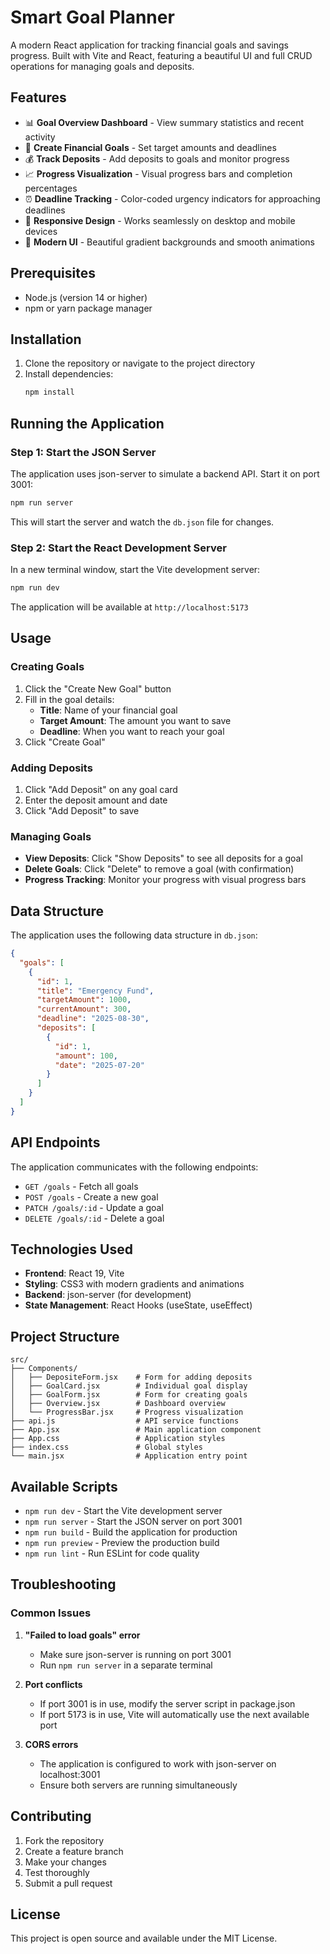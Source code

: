 # Smart Goal Planner

A modern React application for tracking financial goals and savings progress. Built with Vite and React, featuring a beautiful UI and full CRUD operations for managing goals and deposits.

## Features

- 📊 **Goal Overview Dashboard** - View summary statistics and recent activity
- 🎯 **Create Financial Goals** - Set target amounts and deadlines
- 💰 **Track Deposits** - Add deposits to goals and monitor progress
- 📈 **Progress Visualization** - Visual progress bars and completion percentages
- ⏰ **Deadline Tracking** - Color-coded urgency indicators for approaching deadlines
- 📱 **Responsive Design** - Works seamlessly on desktop and mobile devices
- 🎨 **Modern UI** - Beautiful gradient backgrounds and smooth animations

## Prerequisites

- Node.js (version 14 or higher)
- npm or yarn package manager

## Installation

1. Clone the repository or navigate to the project directory
2. Install dependencies:
   ```bash
   npm install
   ```

## Running the Application

### Step 1: Start the JSON Server
The application uses json-server to simulate a backend API. Start it on port 3001:

```bash
npm run server
```

This will start the server and watch the `db.json` file for changes.

### Step 2: Start the React Development Server
In a new terminal window, start the Vite development server:

```bash
npm run dev
```

The application will be available at `http://localhost:5173`

## Usage

### Creating Goals
1. Click the "Create New Goal" button
2. Fill in the goal details:
   - **Title**: Name of your financial goal
   - **Target Amount**: The amount you want to save
   - **Deadline**: When you want to reach your goal
3. Click "Create Goal"

### Adding Deposits
1. Click "Add Deposit" on any goal card
2. Enter the deposit amount and date
3. Click "Add Deposit" to save

### Managing Goals
- **View Deposits**: Click "Show Deposits" to see all deposits for a goal
- **Delete Goals**: Click "Delete" to remove a goal (with confirmation)
- **Progress Tracking**: Monitor your progress with visual progress bars

## Data Structure

The application uses the following data structure in `db.json`:

```json
{
  "goals": [
    {
      "id": 1,
      "title": "Emergency Fund",
      "targetAmount": 1000,
      "currentAmount": 300,
      "deadline": "2025-08-30",
      "deposits": [
        {
          "id": 1,
          "amount": 100,
          "date": "2025-07-20"
        }
      ]
    }
  ]
}
```

## API Endpoints

The application communicates with the following endpoints:

- `GET /goals` - Fetch all goals
- `POST /goals` - Create a new goal
- `PATCH /goals/:id` - Update a goal
- `DELETE /goals/:id` - Delete a goal

## Technologies Used

- **Frontend**: React 19, Vite
- **Styling**: CSS3 with modern gradients and animations
- **Backend**: json-server (for development)
- **State Management**: React Hooks (useState, useEffect)

## Project Structure

```
src/
├── Components/
│   ├── DepositeForm.jsx    # Form for adding deposits
│   ├── GoalCard.jsx        # Individual goal display
│   ├── GoalForm.jsx        # Form for creating goals
│   ├── Overview.jsx        # Dashboard overview
│   └── ProgressBar.jsx     # Progress visualization
├── api.js                  # API service functions
├── App.jsx                 # Main application component
├── App.css                 # Application styles
├── index.css               # Global styles
└── main.jsx                # Application entry point
```

## Available Scripts

- `npm run dev` - Start the Vite development server
- `npm run server` - Start the JSON server on port 3001
- `npm run build` - Build the application for production
- `npm run preview` - Preview the production build
- `npm run lint` - Run ESLint for code quality

## Troubleshooting

### Common Issues

1. **"Failed to load goals" error**
   - Make sure json-server is running on port 3001
   - Run `npm run server` in a separate terminal

2. **Port conflicts**
   - If port 3001 is in use, modify the server script in package.json
   - If port 5173 is in use, Vite will automatically use the next available port

3. **CORS errors**
   - The application is configured to work with json-server on localhost:3001
   - Ensure both servers are running simultaneously

## Contributing

1. Fork the repository
2. Create a feature branch
3. Make your changes
4. Test thoroughly
5. Submit a pull request

## License

This project is open source and available under the MIT License.
